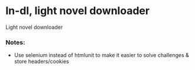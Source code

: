 # ln-dl, light novel downloader
Light novel downloader

### Notes: 
 * Use selenium instead of htmlunit to make it easier to solve challenges & store headers/cookies